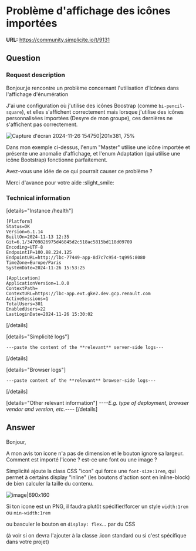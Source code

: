 # Problème d'affichage des icônes importées

**URL:** https://community.simplicite.io/t/9131

## Question
### Request description

Bonjour,je rencontre un problème concernant l'utilisation d'icônes dans l'affichage d'énumération 

 J'ai une configuration où j'utilise des icônes Boostrap (comme `bi-pencil-square`), et elles s'affichent correctement mais lorsque j'utilise des icônes personnalisées importées (Desyre de mon groupe), ces dernières ne s'affichent pas correctement.

![Capture d'écran 2024-11-26 154750|201x381, 75%](upload://6wW0G0BnyHsVQnnyzAKwbs6iPQb.png)


Dans mon exemple ci-dessus, l'enum "Master" utilise une icône importée et présente une anomalie d'affichage, et l'enum Adaptation (qui utilise une icône Bootstrap) fonctionne parfaitement.

Avez-vous une idée de ce qui pourrait causer ce problème ?

Merci d'avance pour votre aide :slight_smile: 



### Technical information

[details="Instance /health"]
```text
[Platform]
Status=OK
Version=6.1.14
BuiltOn=2024-11-13 12:35
Git=6.1/34709826975d46845d2c518ac5815bd118d09709
Encoding=UTF-8
EndpointIP=100.88.224.125
EndpointURL=http://lbc-77449-app-8d7c7c954-tq995:8080
TimeZone=Europe/Paris
SystemDate=2024-11-26 15:53:25

[Application]
ApplicationVersion=1.0.0
ContextPath=
ContextURL=https://lbc-app.ext.gke2.dev.gcp.renault.com
ActiveSessions=1
TotalUsers=301
EnabledUsers=22
LastLoginDate=2024-11-26 15:30:02

```
[/details]

[details="Simplicité logs"]
```text
---paste the content of the **relevant** server-side logs---
```
[/details]

[details="Browser logs"]
```text
---paste content of the **relevant** browser-side logs---
```
[/details]

[details="Other relevant information"]
*----E.g. type of deployment, browser vendor and version, etc.----*
[/details]

## Answer
Bonjour,

A mon avis ton icone n'a pas de dimension et le bouton ignore sa largeur.
Comment est importé l'icone ? est-ce une font ou une image ?

Simplicité ajoute la class CSS "icon" qui force une `font-size:1rem`, qui permet à certains display "inline" (les boutons d'action sont en inline-block) de bien calculer la taille du contenu.

![image|690x160](upload://c3ILbpPAzbBf8abBwHbnfKwXyC2.png)

Si ton icone est un PNG, il faudra plutôt spécifier/forcer un style 
`width:1rem` ou `min-width:1rem` 

ou basculer le bouton en `display: flex`... par du CSS

(à voir si on devra l'ajouter à la classe .icon standard ou si c'est spécifique dans votre projet)
